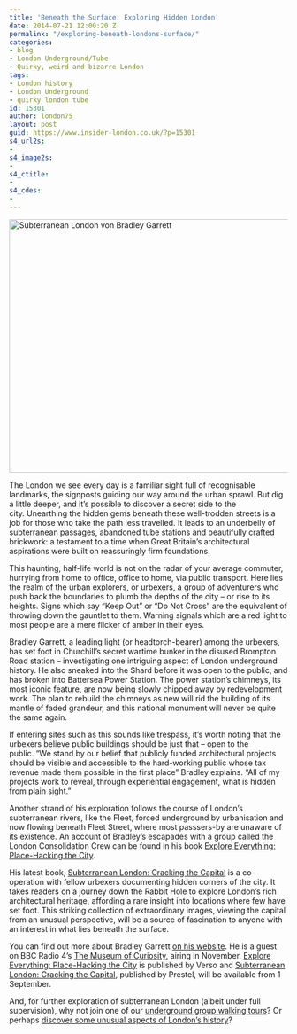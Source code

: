 ```yaml
---
title: 'Beneath the Surface: Exploring Hidden London'
date: 2014-07-21 12:00:20 Z
permalink: "/exploring-beneath-londons-surface/"
categories:
- blog
- London Underground/Tube
- Quirky, weird and bizarre London
tags:
- London history
- London Underground
- quirky london tube
id: 15301
author: london75
layout: post
guid: https://www.insider-london.co.uk/?p=15301
s4_url2s:
- 
s4_image2s:
- 
s4_ctitle:
- 
s4_cdes:
- 
---
```


[<img class="wp-image-15304 size-full aligncenter" src="/wp-content/uploads/2014/07/Mini-Subterranean-London-resized.jpg" alt="Subterranean London von Bradley Garrett" width="569" height="457" />](/wp-content/uploads/2014/07/Mini-Subterranean-London-resized.jpg)

The London we see every day is a familiar sight full of recognisable landmarks, the signposts guiding our way around the urban sprawl. But dig a little deeper, and it’s possible to discover a secret side to the city. Unearthing the hidden gems beneath these well-trodden streets is a job for those who take the path less travelled. It leads to an underbelly of subterranean passages, abandoned tube stations and beautifully crafted brickwork: a testament to a time when Great Britain’s architectural aspirations were built on reassuringly firm foundations.

This haunting, half-life world is not on the radar of your average commuter, hurrying from home to office, office to home, via public transport. Here lies the realm of the urban explorers, or urbexers, a group of adventurers who push back the boundaries to plumb the depths of the city – or rise to its heights. Signs which say “Keep Out” or “Do Not Cross” are the equivalent of throwing down the gauntlet to them. Warning signals which are a red light to most people are a mere flicker of amber in their eyes.

Bradley Garrett, a leading light (or headtorch-bearer) among the urbexers, has set foot in Churchill’s secret wartime bunker in the disused Brompton Road station – investigating one intriguing aspect of London underground history. He also sneaked into the Shard before it was open to the public, and has broken into Battersea Power Station. The power station’s chimneys, its most iconic feature, are now being slowly chipped away by redevelopment work. The plan to rebuild the chimneys as new will rid the building of its mantle of faded grandeur, and this national monument will never be quite the same again.

If entering sites such as this sounds like trespass, it’s worth noting that the urbexers believe public buildings should be just that &#8211; open to the public. “We stand by our belief that publicly funded architectural projects should be visible and accessible to the hard-working public whose tax revenue made them possible in the first place” Bradley explains. “All of my projects work to reveal, through experiential engagement, what is hidden from plain sight.”

Another strand of his exploration follows the course of London’s subterranean rivers, like the Fleet, forced underground by urbanisation and now flowing beneath Fleet Street, where most passsers-by are unaware of its existence. An account of Bradley’s escapades with a group called the London Consolidation Crew can be found in his book <a href="http://www.amazon.co.uk/Explore-Everything-Place-hacking-Bradley-Garrett/dp/1781681295/ref=sr_1_1?ie=UTF8&qid=1405942295&sr=8-1&keywords=Bradley+Garrett" target="_blank">Explore Everything: Place-Hacking the City</a>.

His latest book, <a href="http://www.amazon.co.uk/Subterranean-London-Cracking-Bradley-Garrett/dp/3791349457/ref=sr_1_2?ie=UTF8&qid=1405942295&sr=8-2&keywords=Bradley+Garrett" target="_blank">Subterranean London: Cracking the Capital</a> is a co-operation with fellow urbexers documenting hidden corners of the city. It takes readers on a journey down the Rabbit Hole to explore London’s rich architectural heritage, affording a rare insight into locations where few have set foot. This striking collection of extraordinary images, viewing the capital from an unusual perspective, will be a source of fascination to anyone with an interest in what lies beneath the surface.

You can find out more about Bradley Garrett <a href="http://www.bradleygarrett.com" target="_blank">on his website</a>. He is a guest on BBC Radio 4&#8217;s <a href="http://www.bbc.co.uk/programmes/b00k3wvk" target="_blank">The Museum of Curiosity</a>, airing in November. <a href="http://www.amazon.co.uk/Explore-Everything-Place-hacking-Bradley-Garrett/dp/1781681295/ref=sr_1_1?ie=UTF8&qid=1405942295&sr=8-1&keywords=Bradley+Garrett" target="_blank">Explore Everything: Place-Hacking the City</a> is published by Verso and <a href="http://www.amazon.co.uk/Subterranean-London-Cracking-Bradley-Garrett/dp/3791349457/ref=sr_1_2?ie=UTF8&qid=1405942295&sr=8-2&keywords=Bradley+Garrett" target="_blank">Subterranean London: Cracking the Capital</a>, published by Prestel, will be available from 1 September.

And, for further exploration of subterranean London (albeit under full supervision), why not join one of our <a title="Underground tube walking tours" href="https://www.insider-london.co.uk/london-underground-tube-tours/" target="_blank">underground group walking tours</a>? Or perhaps <a title="quirky London walking tours" href="https://www.insider-london.co.uk/tours/quirky-tour/" target="_blank">discover some unusual aspects of London’s history</a>?
